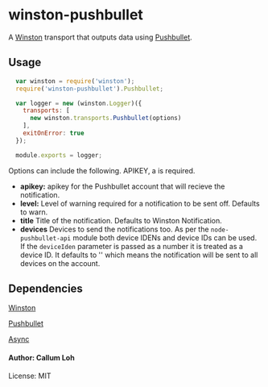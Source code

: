 # winston-pushbullet

A [Winston](https://github.com/flatiron/winston) transport that outputs data using [Pushbullet](https://www.pushbullet.com/).

## Usage

``` js
  var winston = require('winston');
  require('winston-pushbullet').Pushbullet;

  var logger = new (winston.Logger)({
    transports: [
      new winston.transports.Pushbullet(options)
    ],
    exitOnError: true
  });

  module.exports = logger;

```

Options can include the following. APIKEY, a is required.

* __apikey:__ apikey for the Pushbullet account that will recieve the notification.
* __level:__ Level of warning required for a notification to be sent off. Defaults to warn.
* __title__ Title of the notification. Defaults to Winston Notification.
* __devices__ Devices to send the notifications too. As per the `node-pushbullet-api` module both device IDENs and device IDs can be used.  If the `deviceIden` parameter is passed as a number it is treated as a device ID. It defaults to '' which means the notification will be sent to all devices on the account.

## Dependencies

[Winston](https://github.com/flatiron/winston)

[Pushbullet](https://github.com/alexwhitman/node-pushbullet-api/)

[Async](https://github.com/caolan/async)

#### Author: Callum Loh

License: MIT
